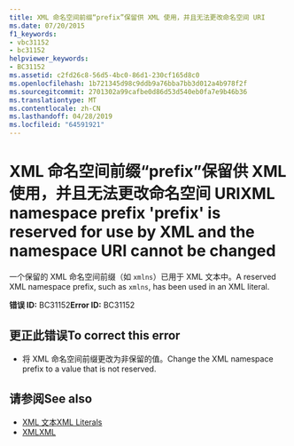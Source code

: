 ```yaml
---
title: XML 命名空间前缀“prefix”保留供 XML 使用，并且无法更改命名空间 URI
ms.date: 07/20/2015
f1_keywords:
- vbc31152
- bc31152
helpviewer_keywords:
- BC31152
ms.assetid: c2fd26c8-56d5-4bc0-86d1-230cf165d8c0
ms.openlocfilehash: 1b721345d98c9ddb9a76bba7bb3d012a4b978f2f
ms.sourcegitcommit: 2701302a99cafbe0d86d53d540eb0fa7e9b46b36
ms.translationtype: MT
ms.contentlocale: zh-CN
ms.lasthandoff: 04/28/2019
ms.locfileid: "64591921"
---
```

# <a name="xml-namespace-prefix-prefix-is-reserved-for-use-by-xml-and-the-namespace-uri-cannot-be-changed"></a><span data-ttu-id="8e80e-102">XML 命名空间前缀“prefix”保留供 XML 使用，并且无法更改命名空间 URI</span><span class="sxs-lookup"><span data-stu-id="8e80e-102">XML namespace prefix 'prefix' is reserved for use by XML and the namespace URI cannot be changed</span></span>
<span data-ttu-id="8e80e-103">一个保留的 XML 命名空间前缀（如 `xmlns`）已用于 XML 文本中。</span><span class="sxs-lookup"><span data-stu-id="8e80e-103">A reserved XML namespace prefix, such as `xmlns`, has been used in an XML literal.</span></span>  
  
 <span data-ttu-id="8e80e-104">**错误 ID:** BC31152</span><span class="sxs-lookup"><span data-stu-id="8e80e-104">**Error ID:** BC31152</span></span>  
  
## <a name="to-correct-this-error"></a><span data-ttu-id="8e80e-105">更正此错误</span><span class="sxs-lookup"><span data-stu-id="8e80e-105">To correct this error</span></span>  
  
- <span data-ttu-id="8e80e-106">将 XML 命名空间前缀更改为非保留的值。</span><span class="sxs-lookup"><span data-stu-id="8e80e-106">Change the XML namespace prefix to a value that is not reserved.</span></span>  
  
## <a name="see-also"></a><span data-ttu-id="8e80e-107">请参阅</span><span class="sxs-lookup"><span data-stu-id="8e80e-107">See also</span></span>

- [<span data-ttu-id="8e80e-108">XML 文本</span><span class="sxs-lookup"><span data-stu-id="8e80e-108">XML Literals</span></span>](../../visual-basic/language-reference/xml-literals/index.md)
- [<span data-ttu-id="8e80e-109">XML</span><span class="sxs-lookup"><span data-stu-id="8e80e-109">XML</span></span>](../../visual-basic/programming-guide/language-features/xml/index.md)
